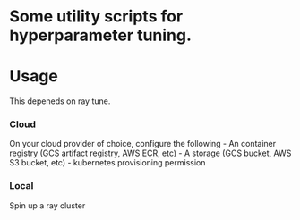 # Some utility scripts for hyperparameter tuning.

# Usage
This depeneds on ray tune.

### Cloud
On your cloud provider of choice, configure the following
	- An container registry (GCS artifact registry, AWS ECR, etc)
	- A storage (GCS bucket, AWS S3 bucket, etc)
	- kubernetes provisioning permission
	
### Local
Spin up a ray cluster

